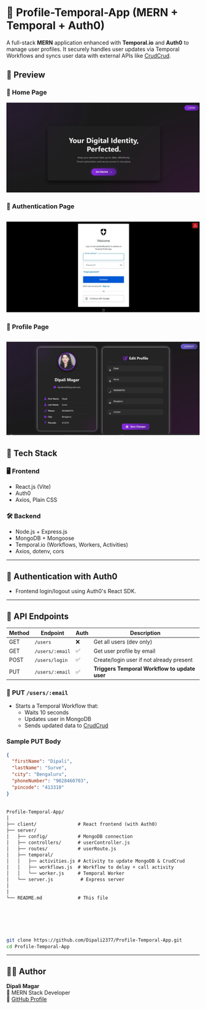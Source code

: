 # 👤 Profile-Temporal-App (MERN + Temporal + Auth0)

A full-stack **MERN** application enhanced with **Temporal.io** and **Auth0** to manage user profiles. It securely handles user updates via Temporal Workflows and syncs user data with external APIs like [CrudCrud](https://crudcrud.com).

## 📸 Preview

### 🔹 Home Page

![Home Page](./client//src/assets/profilehome.jpeg)

### 🔹 Authentication Page

## ![Authentication Page](./client//src/assets/authentication.jpeg)

### 🔹 Profile Page

## ![Profile Page](./client//src/assets/loggedin-profile.jpeg)

## 🚀 Tech Stack

### 🖥️ Frontend

- React.js (Vite)
- Auth0
- Axios, Plain CSS

### 🛠 Backend

- Node.js + Express.js
- MongoDB + Mongoose
- Temporal.io (Workflows, Workers, Activities)
- Axios, dotenv, cors

---

## 🔐 Authentication with Auth0

- Frontend login/logout using Auth0's React SDK.

---

## 🧪 API Endpoints

| Method | Endpoint        | Auth | Description                                   |
| ------ | --------------- | ---- | --------------------------------------------- |
| GET    | `/users`        | ❌   | Get all users (dev only)                      |
| GET    | `/users/:email` | ✅   | Get user profile by email                     |
| POST   | `/users/login`  | ✅   | Create/login user if not already present      |
| PUT    | `/users/:email` | ✅   | **Triggers Temporal Workflow to update user** |

### 🔁 PUT `/users/:email`

- Starts a Temporal Workflow that:
  - Waits 10 seconds
  - Updates user in MongoDB
  - Sends updated data to [CrudCrud](https://crudcrud.com)

### Sample PUT Body

```json
{
  "firstName": "Dipali",
  "lastName": "Surve",
  "city": "Bengaluru",
  "phoneNumber": "9028460703",
  "pincode": "413310"
}
```

```

Profile-Temporal-App/
│
├── client/               # React frontend (with Auth0)
├── server/
│   ├── config/           # MongoDB connection
│   ├── controllers/      # userController.js
│   ├── routes/           # userRoute.js
│   ├── temporal/
│   │   ├── activities.js # Activity to update MongoDB & CrudCrud
│   │   ├── workflows.js  # Workflow to delay + call activity
│   │   └── worker.js     # Temporal Worker
│   └── server.js          # Express server
│
|
└── README.md             # This file






```

```bash
git clone https://github.com/Dipali2377/Profile-Temporal-App.git
cd Profile-Temporal-App
```

---

## 👩‍💻 Author

**Dipali Magar**  
💼 MERN Stack Developer  
🔗 [GitHub Profile](https://github.com/Dipali2377)
